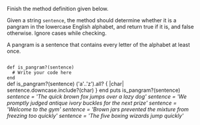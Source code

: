 Finish the method definition given below.

Given a string `sentence`, the method should determine whether it is a pangram in the lowercase English alphabet, and return true if it is, and false otherwise. Ignore cases while checking.

A pangram is a sentence that contains every letter of the alphabet at least once.

<codeblock language="ruby" type="exercise" testMode="multipleInput">
<code>
def is_pangram?(sentence)
  # Write your code here
end
</code>

<solution>
def is_pangram?(sentence)
  ('a'..'z').all? { |char| sentence.downcase.include?(char) }
end
</solution>

<testcases>
<caller>
puts is_pangram?(sentence)
</caller>
<testcase>
<i>
sentence = 'The quick brown fox jumps over a lazy dog'
</i>
</testcase>
<testcase>
<i>
sentence = 'We promptly judged antique ivory buckles for the next prize'
</i>
</testcase>
<testcase>
<i>
sentence = 'Welcome to the gym'
</i>
</testcase>
<testcase>
<i>
sentence = 'Brown jars prevented the mixture from freezing too quickly'
</i>
</testcase>
<testcase>
<i>
sentence = 'The five boxing wizards jump quickly'
</i>
</testcase>
</testcases>
</codeblock>